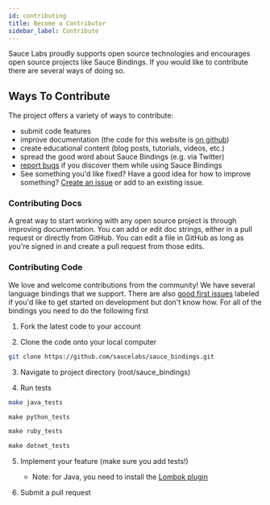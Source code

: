```yaml
---
id: contributing
title: Become a Contributor
sidebar_label: Contribute
---
```

Sauce Labs proudly supports open source technologies and encourages open source projects like Sauce Bindings. 
If you would like to contribute there are several ways of doing so.

## Ways To Contribute

The project offers a variety of ways to contribute:

* submit code features
* improve documentation (the code for this website is 
[on github](https://github.com/saucelabs/sauce_bindings/tree/master/docs))
* create educational content (blog posts, tutorials, videos, etc.)
* spread the good word about Sauce Bindings (e.g. via Twitter)
* [report bugs](https://github.com/saucelabs/sauce_bindings/issues) if you discover them while using Sauce Bindings
* See something you'd like fixed? Have a good idea for how to improve something? 
[Create an issue](https://github.com/saucelabs/sauce_bindings/issues) or add to an existing issue. 

### Contributing Docs

A great way to start working with any open source project is through improving documentation. 
You can add or edit doc strings, either in a pull request or directly from GitHub. You can edit a file in 
GitHub as long as you're signed in and create a pull request from those edits.

### Contributing Code

We love and welcome contributions from the community! We have several language bindings that we support. 
There are also [good first issues](https://github.com/saucelabs/sauce_bindings/issues?q=is%3Aissue+is%3Aopen+label%3A%22good+first+issue%22) labeled if you'd like to get started on development but don't know how.
For all of the bindings you need to do the following first

1. Fork the latest code to your account

2. Clone the code onto your local computer

```bash
git clone https://github.com/saucelabs/sauce_bindings.git
``` 

3. Navigate to project directory (root/sauce_bindings)

4. Run tests
<!--DOCUSAURUS_CODE_TABS-->
<!--Java-->

```bash
make java_tests
```

<!--Python-->

```python
make python_tests
```

<!--Ruby-->

```ruby
make ruby_tests
```

<!--C#-->

```c#
make dotnet_tests
```

<!--END_DOCUSAURUS_CODE_TABS-->

5. Implement your feature (make sure you add tests!)
    * Note: for Java, you need to install the [Lombok plugin](https://plugins.jetbrains.com/plugin/6317-lombok)

6. Submit a pull request